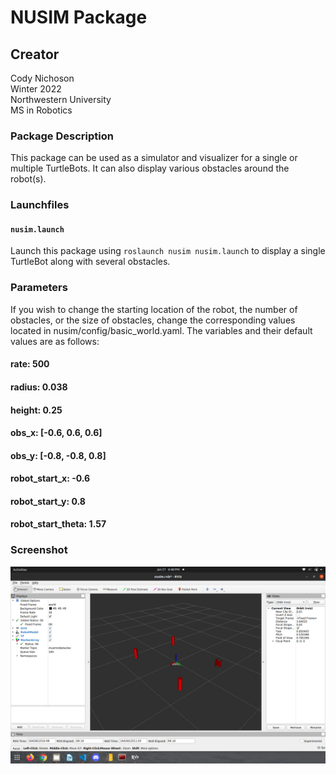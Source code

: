 # NUSIM Package
## Creator
Cody Nichoson  
Winter 2022  
Northwestern University  
MS in Robotics

### Package Description
This package can be used as a simulator and visualizer for a single or multiple TurtleBots. It can also
display various obstacles around the robot(s).

### Launchfiles
#### `nusim.launch`
Launch this package using `roslaunch nusim nusim.launch` to display a single TurtleBot along with several obstacles.

### Parameters
If you wish to change the starting location of the robot, the number of obstacles, or the size of obstacles, change
the corresponding values located in nusim/config/basic_world.yaml. The variables and their default values are as follows:

#### rate: 500
#### radius: 0.038
#### height: 0.25
#### obs_x: [-0.6, 0.6, 0.6]
#### obs_y: [-0.8, -0.8, 0.8]
#### robot_start_x: -0.6
#### robot_start_y: 0.8
#### robot_start_theta: 1.57

### Screenshot
![nusim.launch Screenshot](images/nusim1.png)
